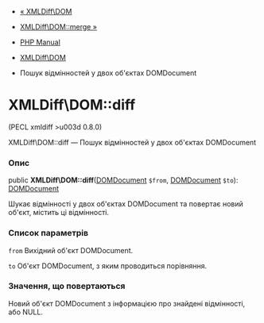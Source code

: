- [« XMLDiff\DOM](class.xmldiff-dom.md)
- [XMLDiff\DOM::merge »](xmldiff-dom.merge.md)

- [PHP Manual](index.md)
- [XMLDiff\DOM](class.xmldiff-dom.md)
- Пошук відмінностей у двох об'єктах DOMDocument

# XMLDiff\DOM::diff

(PECL xmldiff \>u003d 0.8.0)

XMLDiff\DOM::diff — Пошук відмінностей у двох об'єктах DOMDocument

### Опис

public **XMLDiff\DOM::diff**([DOMDocument](class.domdocument.md)
`$from`, [DOMDocument](class.domdocument.md) `$to`):
[DOMDocument](class.domdocument.md)

Шукає відмінності у двох об'єктах DOMDocument та повертає новий об'єкт,
містить ці відмінності.

### Список параметрів

`from`
Вихідний об'єкт DOMDocument.

`to`
Об'єкт DOMDocument, з яким проводиться порівняння.

### Значення, що повертаються

Новий об'єкт DOMDocument з інформацією про знайдені відмінності, або NULL.
